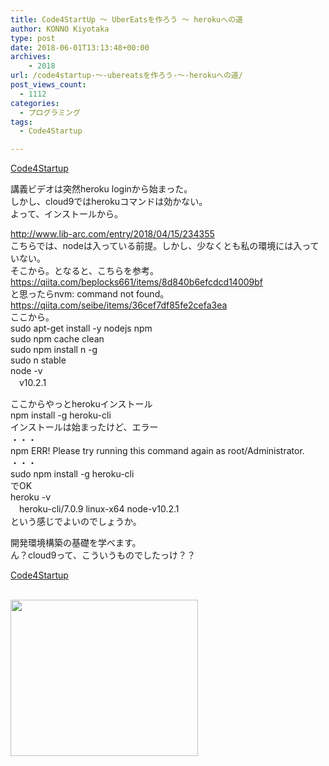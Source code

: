 ```yaml
---
title: Code4StartUp ～ UberEatsを作ろう ～ herokuへの道
author: KONNO Kiyotaka
type: post
date: 2018-06-01T13:13:48+00:00
archives:
    - 2018
url: /code4startup-～-ubereatsを作ろう-～-herokuへの道/
post_views_count:
  - 1112
categories:
  - プログラミング
tags:
  - Code4Startup

---
```

<a href="https://code4startup.com/?ref=kiyotakakonno" target="_blank">Code4Startup</a>

講義ビデオは突然heroku loginから始まった。  
しかし、cloud9ではherokuコマンドは効かない。  
よって、インストールから。

<a href="http://www.lib-arc.com/entry/2018/04/15/234355" target="_blank">http://www.lib-arc.com/entry/2018/04/15/234355</a>  
こちらでは、nodeは入っている前提。しかし、少なくとも私の環境には入っていない。  
そこから。となると、こちらを参考。  
<a href="https://qiita.com/beplocks661/items/8d840b6efcdcd14009bf" target="_blank">https://qiita.com/beplocks661/items/8d840b6efcdcd14009bf</a>  
と思ったらnvm: command not found。  
<a href="https://qiita.com/seibe/items/36cef7df85fe2cefa3ea" target="_blank">https://qiita.com/seibe/items/36cef7df85fe2cefa3ea</a>  
ここから。  
sudo apt-get install -y nodejs npm  
sudo npm cache clean  
sudo npm install n -g  
sudo n stable  
node -v  
　v10.2.1

ここからやっとherokuインストール  
npm install -g heroku-cli  
インストールは始まったけど、エラー  
・・・  
npm ERR! Please try running this command again as root/Administrator.  
・・・  
sudo npm install -g heroku-cli  
でOK  
heroku -v  
　heroku-cli/7.0.9 linux-x64 node-v10.2.1  
という感じでよいのでしょうか。

開発環境構築の基礎を学べます。  
ん？cloud9って、こういうものでしたっけ？？

<a href="https://code4startup.com/?ref=kiyotakakonno" target="_blank">Code4Startup</a>

<a href="https://px.a8.net/svt/ejp?a8mat=2ZIWSJ+4J4U2Q+UBO+U3W29" target="_blank" rel="nofollow"><br /> <img width="300" height="250" alt="" src="https://www21.a8.net/svt/bgt?aid=180601219274&wid=003&eno=01&mid=s00000003930005057000&mc=1" border="0" /></a>  
<img width="1" height="1" alt="" src="https://i0.wp.com/www18.a8.net/0.gif?resize=1%2C1&#038;ssl=1" border="0" data-recalc-dims="1" />